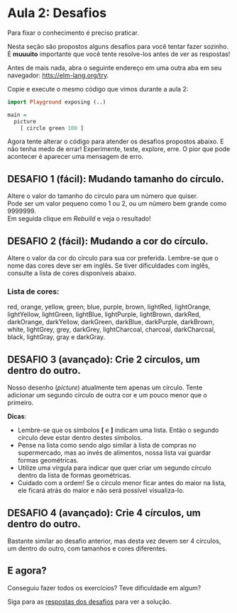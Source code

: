 # Aula 2: Desafios

Para fixar o conhecimento é preciso praticar.

Nesta seção são propostos alguns desafios para você
tentar fazer sozinho. É **muuuito** importante que você tente
resolve-los antes de ver as respostas!

Antes de mais nada, abra o seguinte endereço em uma
outra aba em seu navegador:
<a href='https://elm-lang.org/try' target='_blank'>htts://elm-lang.org/try</a>.  

Copie e execute o mesmo código que vimos durante a aula 2:

```haskell
import Playground exposing (..)

main =
  picture
    [ circle green 100 ]
```

Agora tente alterar o código para atender os desafios
propostos abaixo. E não tenha medo de errar! Experimente,
teste, explore, erre. O pior que pode acontecer é
aparecer uma mensagem de erro.

## DESAFIO 1 (fácil): Mudando tamanho do círculo.

Altere o valor do tamanho do círculo para um
número que quiser.  
Pode ser um valor pequeno como 1 ou 2, ou um número
bem grande como 9999999.  
Em seguida clique em *Rebuild* e veja o resultado!

## DESAFIO 2 (fácil): Mudando a cor do círculo.

Altere o valor da cor do círculo para sua cor
preferida. Lembre-se que o nome das cores deve ser
em inglês. Se tiver dificuldades com inglês, consulte a lista
de cores disponíveis abaixo.

### Lista de cores:
red, orange, yellow, green, blue, purple, brown,
lightRed, lightOrange, lightYellow, lightGreen,
lightBlue, lightPurple, lightBrown, darkRed,
darkOrange, darkYellow, darkGreen, darkBlue,
darkPurple, darkBrown, white, lightGrey, grey,
darkGrey, lightCharcoal, charcoal, darkCharcoal,
black, lightGray, gray e darkGray.

## DESAFIO 3 (avançado): Crie 2 círculos, um dentro do outro.

Nosso desenho (*picture*) atualmente tem apenas um
círculo. Tente adicionar um segundo círculo de
outra cor e um pouco menor que o primeiro.

__Dicas__:
- Lembre-se que os símbolos **[** e **]** indicam uma
lista. Então o segundo círculo deve estar
dentro destes símbolos.
- Pense na lista como sendo algo similar à lista
de compras no supermercado, mas ao invés de
alimentos, nossa lista vai guardar formas
geométricas.
- Utilize uma vírgula para indicar que quer
criar um segundo círculo dentro da lista de
formas geométricas.
- Cuidado com a ordem! Se o círculo menor ficar
antes do maior na lista, ele ficará atrás do
maior e não será possível visualiza-lo.

## DESAFIO 4 (avançado): Crie 4 círculos, um dentro do outro.

Bastante similar ao desafio anterior, mas desta vez
devem ser 4 círculos, um dentro do outro, com
tamanhos e cores diferentes.

## E agora?

Conseguiu fazer todos os exercícios? Teve dificuldade em algum?

Siga para as [respostas dos desafios](/aula_2_desafios_respostas.html)
para ver a solução.

